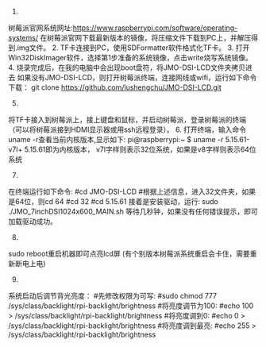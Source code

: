 1. 
树莓派官网系统网址:https://www.raspberrypi.com/software/operating-systems/
在树莓派官网下载最新版本的镜像，将压缩文件下载到PC上，并解压得到.img文件。
2. 
TF卡连接到PC，使用SDFormatter软件格式化TF卡。
3. 
打开Win32DiskImager软件，选择第1步准备的系统镜像，点击write烧写系统镜像。
4.
烧录完成后，在我的电脑中会出现boot盘符，将JMO-DSI-LCD文件夹拷贝进去
如果没有JMO-DSI-LCD，则打开树莓派终端，连接网线或wifi，运行如下命令下载：
git clone https://github.com/lushengchu/JMO-DSI-LCD.git

5.
将TF卡接入到树莓派上，接上键盘和鼠标，并启动树莓派，登录树莓派的终端（可以将树莓派接到HDMI显示器或用ssh远程登录）。
6.
打开终端，输入命令uname -r查看当前内核版本,显示如下:
pi@raspberrypi:~ $ uname -r
5.15.61-v7l+
5.15.61即为内核版本， v7l字样则表示32位系统，如果是v8字样则表示64位系统

7.
在终端运行如下命令:
#cd JMO-DSI-LCD
#根据上述信息，进入32文件夹，如果是64位，则cd 64
#cd 32
#cd 5.15.61
接着是安装驱动，运行:
sudo ./JMO_7inchDSI1024x600_MAIN.sh
等待几秒钟，如果没有任何错误提示，即可加载驱动成功。

8.
sudo reboot重启机器即可点亮lcd屏 (有个别版本树莓派系统重启会卡住，需要重新断电上电)

9.
系统启动后调节背光亮度：
#先修改权限为可写:
#sudo chmod 777 /sys/class/backlight/rpi-backlight/brightness
#将亮度调节为100:
#echo 100 > /sys/class/backlight/rpi-backlight/brightness
#将亮度调到0:
#echo 0 > /sys/class/backlight/rpi-backlight/brightness
#将亮度调到最亮:
#echo 255 > /sys/class/backlight/rpi-backlight/brightness

